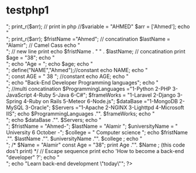 # testphp1
<?php
// this is my frist PHP code
/* this 
is 
multi 
line 
comment */
echo "ahmed ";
print " Alamir  ";
$arr = ['ahmed','alamir','saied'];
echo "<br>";
print_r($arr);
// print in php
//$variable = "AHMED"
$arr = ['Ahmed'];
echo "<br>";
print_r($arr);
$fristName ="Ahmed"; // concatination
$lastName = "Alamir"; // Camel Cass
echo "<br>"; // new line print
echo $fristName . " " . $lastName; // concatination print
$age = "38";
echo "<br>";

echo "Age = ";
echo $age;
echo "<br>";
define("NAME","Ahmed");//constant
echo NAME;
echo "<br>";
const AGE = " 38 "; //constant
echo AGE;
echo "<br>";
echo "Back-End Developer Programming languages";
echo "<br>";
//multi concatination
$ProgrammingLanguages ="1-Python 2-PHP 3-JavaScript 4-Ruby 5-Java 6-C#";
$frameWorks = "1-Laravel 2-Django 3-Spring 4-Ruby on Rails 5-Meteor 6-Node.js";
$dataBase ="1-MongoDB 2-MySQL 3-Oracle";
$Servers ="1-Apache 2-NGINX 3-Lighttpd 4-Microsoft IIS";
echo $ProgrammingLanguages ."". $frameWorks;
echo "<br>";
echo $dataBase ."". $Servers;
echo "<br>";
$fristName = "Ahmed-";
$lastName = "Alamir ";
$universityName = " University 6 October -";
$college = " Computer science ";
echo $fristName ."". $lastName ."". $universityName ."". $college ;
echo "<br>";
/*
$Name = "Alamir"
const Age = "38";
print Age ."". $Name ; (this code dos't print)
*/
// Escape sequence print
echo 'How to become a back-end "developer" ?';
echo "<br>";
echo "Learn back-end development \"today\"";

?>

